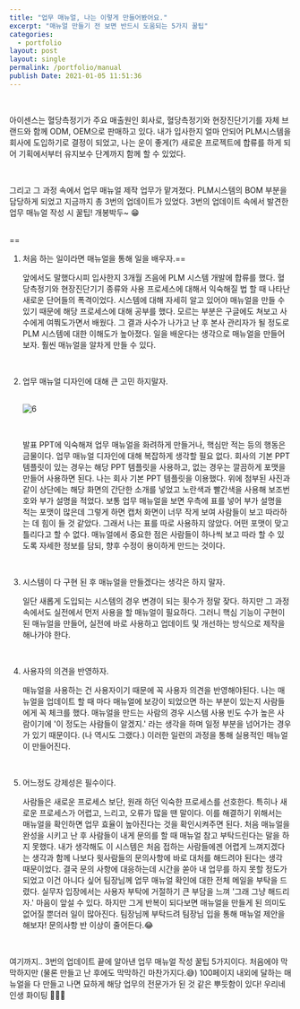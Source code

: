 ```yaml
---
title: "업무 매뉴얼, 나는 이렇게 만들어봤어요."
excerpt: "매뉴얼 만들기 전 보면 반드시 도움되는 5가지 꿀팁"
categories:
  - portfolio
layout: post
layout: single
permalink: /portfolio/manual
publish Date: 2021-01-05 11:51:36
---
```


<br/>

아이센스는 혈당측정기가 주요 매출원인 회사로, 혈당측정기와 현장진단기기를 자체 브랜드와 함께 ODM, OEM으로 판매하고 있다. 내가 입사한지 얼마 안되어 PLM시스템을 회사에 도입하기로 결정이 되었고, 나는 운이 좋게(?) 새로운 프로젝트에 합류를 하게 되어 기획에서부터 유지보수 단계까지 함께 할 수 있었다. 

<br/>

그리고 그 과정 속에서 업무 매뉴얼 제작 업무가 맡겨졌다. PLM시스템의 BOM 부분을 담당하게 되었고 지금까지 총 3번의 업데이트가 있었다. 3번의 업데이트 속에서 발견한 업무 매뉴얼 작성 시 꿀팁! 개봉박두~ &#128513;

<br/>==

1. 처음 하는 일이라면 매뉴얼을 통해 일을 배우자.==

   앞에서도 말했다시피 입사한지 3개월 즈음에 PLM 시스템 개발에 합류를 했다. 혈당측정기와 현장진단기기 종류와 사용 프로세스에 대해서 익숙해질 법 할 때 나타난 새로운 단어들의 폭격이었다. 시스템에 대해 자세히 알고 있어야 매뉴얼을 만들 수 있기 때문에 해당 프로세스에 대해 공부를 했다. 모르는 부분은 구글에도 쳐보고 사수에게 여쭤도가면서 배웠다. 그 결과 사수가 나가고 난 후 본사 관리자가 될 정도로 PLM 시스템에 대한 이해도가 높아졌다. 일을 배운다는 생각으로 매뉴얼을 만들어보자. 훨씬 매뉴얼을 알차게 만들 수 있다. 

   <br/>

2. 업무 매뉴얼 디자인에 대해 큰 고민 하지말자.

   <br/>  ![6](https://user-images.githubusercontent.com/72485853/119443435-96d73e80-bd64-11eb-99a3-e4df5bef9d84.jpg)

   <br/>

   발표 PPT에 익숙해져 업무 매뉴얼을 화려하게 만들거나, 핵심만 적는 등의 행동은 금물이다. 업무 매뉴얼 디자인에 대해 복잡하게 생각할 필요 없다. 회사의 기본 PPT 템플릿이 있는 경우는 해당 PPT 템플릿을 사용하고, 없는 경우는 깔끔하게 포맷을 만들어 사용하면 된다. 나는 회사 기본 PPT 템플릿을 이용했다. 위에 첨부된 사진과 같이 상단에는 해당 화면의 간단한 소개를 넣었고 노란색과 빨간색을 사용해 보조번호와 부가 설명을 적었다. 보통 업무 매뉴얼을 보면 우측에 표를 넣어 부가 설명을 적는 포맷이 많은데 그렇게 하면 캡처 화면이 너무 작게 보여 사람들이 보고 따라하는 데 힘이 들 것 같았다. 그래서 나는 표를 따로 사용하지 않았다. 어떤 포맷이 맞고 틀리다고 할 수 없다. 매뉴얼에서 중요한 점은 사람들이 하나씩 보고 따라 할 수 있도록 자세한 정보를 담되, 향후 수정이 용이하게 만드는 것이다.

   <br/>

3. 시스템이 다 구현 된 후 매뉴얼을 만들겠다는 생각은 하지 말자. 

   일단 새롭게 도입되는 시스템의 경우 변경이 되는 횟수가 정말 잦다. 하지만 그 과정 속에서도 실전에서 먼저 사용을 할 매뉴얼이 필요하다. 그러니 핵심 기능이 구현이 된 매뉴얼을 만들어, 실전에 바로 사용하고 업데이트 및 개선하는 방식으로 제작을 해나가야 한다. 

   <br/>

4. 사용자의 의견을 반영하자. 

   매뉴얼을 사용하는 건 사용자이기 때문에 꼭 사용자 의견을 반영해야된다. 나는 매뉴얼을 업데이트 할 때 마다 매뉴얼에 보강이 되었으면 하는 부분이 있는지 사람들에게 꼭 체크를 했다. 매뉴얼을 만드는 사람의 경우 시스템 사용 빈도 수가 높은 사람이기에 '이 정도는 사람들이 알겠지.' 라는 생각을 하며 일정 부분을 넘어가는 경우가 있기 때문이다. (나 역시도 그랬다.) 이러한 일련의 과정을 통해 실용적인 매뉴얼이 만들어진다. 

   <br/>

5. 어느정도 강제성은 필수이다.

   사람들은 새로운 프로세스 보단, 원래 하던 익숙한 프로세스를 선호한다. 특히나 새로운 프로세스가 어렵고, 느리고, 오류가 많을 땐 말이다. 이를 해결하기 위해서는 매뉴얼을 확인하면 업무 효율이 높아진다는 것을 확인시켜주면 된다. 처음 매뉴얼을 완성을 시키고 난 후 사람들이 내게 문의를 할 때 매뉴얼 참고 부탁드린다는 말을 하지 못했다. 내가 생각해도 이 시스템은 처음 접하는 사람들에겐 어렵게 느껴지겠다는 생각과 함께 나보다 윗사람들의 문의사항에 바로 대처를 해드려야 된다는 생각 때문이었다. 결국 문의 사항에 대응하는데 시간을 쏟아 내 업무를 하지 못할 정도가 되었고 이건 아니다 싶어 팀장님께 업무 매뉴얼 확인에 대한 전체 메일을 부탁을 드렸다. 실무자 입장에서는 사용자 부탁에 거절하기 큰 부담을 느껴 '그래 그냥 해드리자.' 마음이 앞설 수 있다. 하지만 그게 반복이 되다보면 매뉴얼을 만들게 된 의미도 없어질 뿐더러 일이 많아진다. 팀장님께 부탁드려 팀장님 입을 통해 매뉴얼 제안을 해보자!  문의사항 반 이상이 줄어든다.&#128514;

<br/>

여기까지.. 3번의 업데이트 끝에 알아낸 업무 매뉴얼 작성 꿀팁 5가지이다.  처음에야 막막하지만 (물론 만들고 난 후에도 막막하긴 마찬가지다.&#128517;) 100페이지 내외에 달하는 매뉴얼을 다 만들고 나면 묘하게 해당 업무의 전문가가 된 것 같은 뿌듯함이 있다! 우리네 인생 화이팅 &#128588;&#128588;&#128588;

